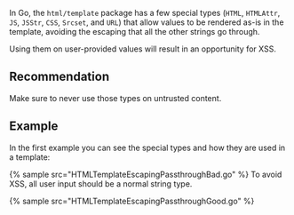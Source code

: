 In Go, the `html/template` package has a few special types (`HTML`, `HTMLAttr`, `JS`, `JSStr`, `CSS`, `Srcset`, and `URL`) that allow values to be rendered as-is in the template, avoiding the escaping that all the other strings go through.

Using them on user-provided values will result in an opportunity for XSS.


## Recommendation
Make sure to never use those types on untrusted content.


## Example
In the first example you can see the special types and how they are used in a template:

{% sample src="HTMLTemplateEscapingPassthroughBad.go" %}
To avoid XSS, all user input should be a normal string type.

{% sample src="HTMLTemplateEscapingPassthroughGood.go" %}
